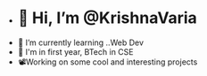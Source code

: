 - # 👋 Hi, I’m @KrishnaVaria
- 🌱 I’m currently learning ..Web Dev
- 🏫 I'm in first year, BTech in CSE
- 📽️Working on some cool and interesting projects

<!---
KrishnaVaria/KrishnaVaria is a ✨ special ✨ repository because its `README.md` (this file) appears on your GitHub profile.
You can click the Preview link to take a look at your changes.
--->

